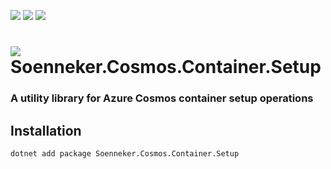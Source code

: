 [![](https://img.shields.io/nuget/v/Soenneker.Cosmos.Container.Setup.svg?style=for-the-badge)](https://www.nuget.org/packages/Soenneker.Cosmos.Container.Setup/)
[![](https://img.shields.io/github/actions/workflow/status/soenneker/soenneker.cosmos.container.setup/publish-package.yml?style=for-the-badge)](https://github.com/soenneker/soenneker.cosmos.container.setup/actions/workflows/publish-package.yml)
[![](https://img.shields.io/nuget/dt/Soenneker.Cosmos.Container.Setup.svg?style=for-the-badge)](https://www.nuget.org/packages/Soenneker.Cosmos.Container.Setup/)

# ![](https://user-images.githubusercontent.com/4441470/224455560-91ed3ee7-f510-4041-a8d2-3fc093025112.png) Soenneker.Cosmos.Container.Setup
### A utility library for Azure Cosmos container setup operations

## Installation

```
dotnet add package Soenneker.Cosmos.Container.Setup
```
